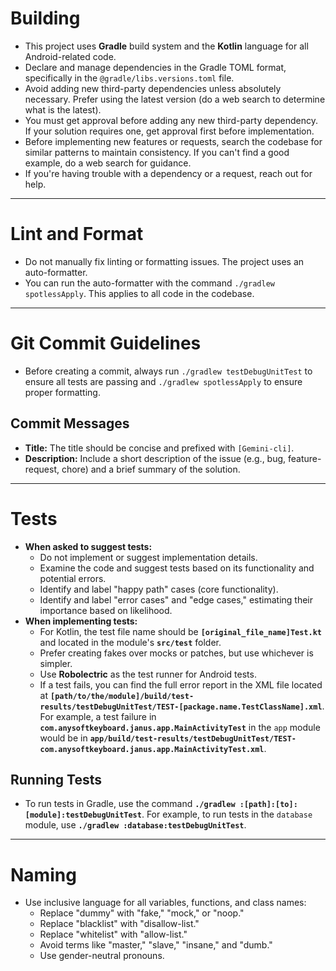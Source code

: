 # Building
- This project uses **Gradle** build system and the **Kotlin** language for all Android-related code.
- Declare and manage dependencies in the Gradle TOML format, specifically in the `@gradle/libs.versions.toml` file.
- Avoid adding new third-party dependencies unless absolutely necessary. Prefer using the latest version (do a web search to determine what is the latest).
- You must get approval before adding any new third-party dependency. If your solution requires one, get approval first before implementation.
- Before implementing new features or requests, search the codebase for similar patterns to maintain consistency. If you can't find a good example, do a web search for guidance.
- If you're having trouble with a dependency or a request, reach out for help.

---

# Lint and Format
- Do not manually fix linting or formatting issues. The project uses an auto-formatter.
- You can run the auto-formatter with the command `./gradlew spotlessApply`. This applies to all code in the codebase.

---

# Git Commit Guidelines
- Before creating a commit, always run `./gradlew testDebugUnitTest` to ensure all tests are passing and `./gradlew spotlessApply` to ensure proper formatting.

## Commit Messages
- **Title:** The title should be concise and prefixed with `[Gemini-cli]`.
- **Description:** Include a short description of the issue (e.g., bug, feature-request, chore) and a brief summary of the solution.

---

# Tests
- **When asked to suggest tests:**
    - Do not implement or suggest implementation details.
    - Examine the code and suggest tests based on its functionality and potential errors.
    - Identify and label "happy path" cases (core functionality).
    - Identify and label "error cases" and "edge cases," estimating their importance based on likelihood.
- **When implementing tests:**
    - For Kotlin, the test file name should be **`[original_file_name]Test.kt`** and located in the module's **`src/test`** folder.
    - Prefer creating fakes over mocks or patches, but use whichever is simpler.
    - Use **Robolectric** as the test runner for Android tests.
    - If a test fails, you can find the full error report in the XML file located at **`[path/to/the/module]/build/test-results/testDebugUnitTest/TEST-[package.name.TestClassName].xml`**. For example, a test failure in **`com.anysoftkeyboard.janus.app.MainActivityTest`** in the `app` module would be in **`app/build/test-results/testDebugUnitTest/TEST-com.anysoftkeyboard.janus.app.MainActivityTest.xml`**.

## Running Tests
- To run tests in Gradle, use the command **`./gradlew :[path]:[to]:[module]:testDebugUnitTest`**. For example, to run tests in the `database` module, use **`./gradlew :database:testDebugUnitTest`**.

---

# Naming
- Use inclusive language for all variables, functions, and class names:
    - Replace "dummy" with "fake," "mock," or "noop."
    - Replace "blacklist" with "disallow-list."
    - Replace "whitelist" with "allow-list."
    - Avoid terms like "master," "slave," "insane," and "dumb."
    - Use gender-neutral pronouns.
